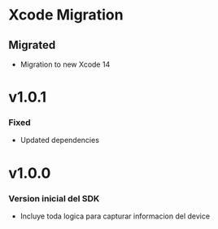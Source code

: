# Xcode Migration
## Migrated
- Migration to new Xcode 14

# v1.0.1
### Fixed
- Updated dependencies

# v1.0.0
### Version inicial del SDK
- Incluye toda logica para capturar informacion del device
